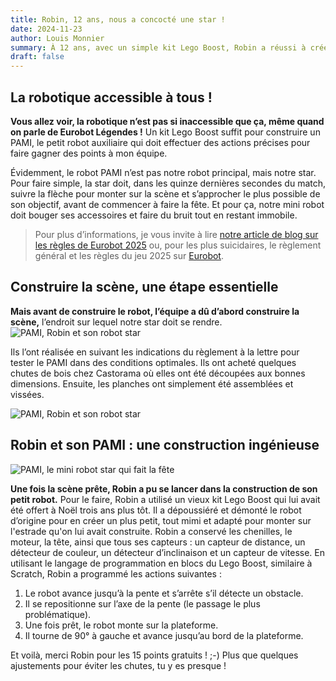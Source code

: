 ```yaml
---
title: Robin, 12 ans, nous a concocté une star !
date: 2024-11-23
author: Louis Monnier
summary: À 12 ans, avec un simple kit Lego Boost, Robin a réussi à créer notre PAMI, notre super star qui fait la fête pour un bonus de 15 points. Merci, Robin !
draft: false
---
```


## La robotique accessible à tous !

**Vous allez voir, la robotique n’est pas si inaccessible que ça, même quand on parle de Eurobot Légendes !**
Un kit Lego Boost suffit pour construire un PAMI, le petit robot auxiliaire qui doit effectuer des actions précises pour faire gagner des points à mon équipe. 

Évidemment, le robot PAMI n’est pas notre robot principal, mais notre star. Pour faire simple, la star doit, dans les quinze dernières secondes du match, suivre la flèche pour monter sur la scène et s’approcher le plus possible de son objectif, avant de commencer à faire la fête. Et pour ça, notre mini robot doit bouger ses accessoires et faire du bruit tout en restant immobile. 

> Pour plus d’informations, je vous invite à lire [notre article de blog sur les règles de Eurobot 2025](https://eagletech-robotics.netlify.app/blog/posts/00xi1m3l) ou, pour les plus suicidaires, le règlement général et les règles du jeu 2025 sur [Eurobot](https://www.eurobot.org/).

## Construire la scène, une étape essentielle

**Mais avant de construire le robot, l’équipe a dû d’abord construire la scène,** l’endroit sur lequel notre star doit se rendre.
![PAMI, Robin et son robot star](/blog-images/20241123-robin-star/aire-de-jeu.png)

Ils l’ont réalisée en suivant les indications du règlement à la lettre pour tester le PAMI dans des conditions optimales. Ils ont acheté quelques chutes de bois chez Castorama où elles ont été découpées aux bonnes dimensions. Ensuite, les planches ont simplement été assemblées et vissées.

![PAMI, Robin et son robot star](/blog-images/20241123-robin-star/robin-et-sa-star.jpeg) 

## Robin et son PAMI : une construction ingénieuse


![PAMI, le mini robot star qui fait la fête](/blog-images/20241123-robin-star/pami-star-lego-boost.png)

**Une fois la scène prête, Robin a pu se lancer dans la construction de son petit robot.** Pour le faire, Robin a utilisé un vieux kit Lego Boost qui lui avait été offert à Noël trois ans plus tôt. Il a dépoussiéré et démonté le robot d’origine pour en créer un plus petit, tout mimi et adapté pour monter sur l'estrade qu'on lui avait construite. Robin a conservé les chenilles, le moteur, la tête, ainsi que tous ses capteurs : un capteur de distance, un détecteur de couleur, un détecteur d’inclinaison et un capteur de vitesse. En utilisant le langage de programmation en blocs du Lego Boost, similaire à Scratch, Robin a programmé les actions suivantes :
1. Le robot avance jusqu’à la pente et s’arrête s’il détecte un obstacle. 
2. Il se repositionne sur l’axe de la pente (le passage le plus problématique). 
3. Une fois prêt, le robot monte sur la plateforme. 
4. Il tourne de 90° à gauche et avance jusqu’au bord de la plateforme.

Et voilà, merci Robin pour les 15 points gratuits ! ;-) Plus que quelques ajustements pour éviter les chutes, tu y es presque !

